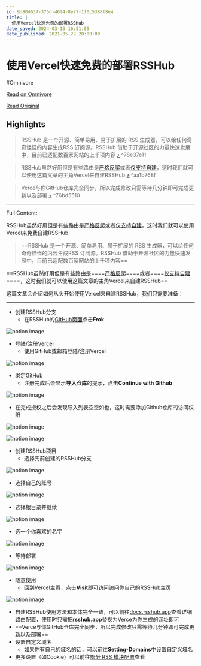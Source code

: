 ```yaml
---
id: 9d80d637-375d-46f4-8e77-1f0c5388f8e4
title: |
  使用Vercel快速免费的部署RSSHub
date_saved: 2024-03-16 16:51:05
date_published: 2021-05-22 20:00:00
---
```


# 使用Vercel快速免费的部署RSSHub
#Omnivore

[Read on Omnivore](https://omnivore.app/me/vercel-rss-hub-18e49085080)

[Read Original](https://blog.lcwhhh.top/Vercel-RSSHub)

## Highlights

> RSSHub 是一个开源、简单易用、易于扩展的 RSS 生成器，可以给任何奇奇怪怪的内容生成RSS 订阅源。RSSHub 借助于开源社区的力量快速发展中，目前已适配数百家网站的上千项内容 [⤴️](https://omnivore.app/me/vercel-rss-hub-18e49085080#78e37e11-3abf-4b9a-b7d0-05e32d502545)  ^78e37e11

> RSSHub虽然好用但是有些路由是[严格反爬](https://docs.rsshub.app/social-media.html#bilibili-up-zhu-pin-dao)或者[仅支持自建](https://docs.rsshub.app/social-media.html#bilibili-yong-hu-guan-zhu-shi-pin-dong-tai)，这时我们就可以使用这篇文章的主角Vercel来自建RSSHub [⤴️](https://omnivore.app/me/vercel-rss-hub-18e49085080#aa1b768f-dd80-4269-8c2e-89fe64e14d5a)  ^aa1b768f

> Verce与你GitHub仓库完全同步，所以完成修改只需等待几分钟即可完成更新以及部署 [⤴️](https://omnivore.app/me/vercel-rss-hub-18e49085080#76bd5510-f992-44e6-b7c0-a2f8b6b7b138)  ^76bd5510


--- 

Full Content: 

RSSHub虽然好用但是有些路由是[严格反爬](https://docs.rsshub.app/social-media.html#bilibili-up-zhu-pin-dao)或者[仅支持自建](https://docs.rsshub.app/social-media.html#bilibili-yong-hu-guan-zhu-shi-pin-dong-tai)，这时我们就可以使用Vercel来免费自建RSSHub

> ==RSSHub 是一个开源、简单易用、易于扩展的 RSS 生成器，可以给任何奇奇怪怪的内容生成RSS 订阅源。RSSHub 借助于开源社区的力量快速发展中，目前已适配数百家网站的上千项内容==

==RSSHub虽然好用但是有些路由是====[严格反爬](https://docs.rsshub.app/social-media.html#bilibili-up-zhu-pin-dao)====或者====[仅支持自建](https://docs.rsshub.app/social-media.html#bilibili-yong-hu-guan-zhu-shi-pin-dong-tai)====，这时我们就可以使用这篇文章的主角Vercel来自建RSSHub==

这篇文章会介绍如何从头开始使用Vercel来自建RSSHub，我们只需要准备：

---

* 创建RSSHub分支
   * 在RSSHub的[GitHub页面](https://github.com/DIYgod/RSSHub)点击**Frok**

![notion image](https://proxy-prod.omnivore-image-cache.app/0x0,spcxrb18GMdTUTKfc2XFU6vhZaQBADl7yf3eTMFQTluo/https://www.notion.so/image/https%3A%2F%2Fs3-us-west-2.amazonaws.com%2Fsecure.notion-static.com%2F86abce5c-c045-403f-b3ad-63cc3081c68c%2F_2021-05-19_at_16.06.142x.png?table=block&id=13d421ca-59dc-41bf-abf0-e684841824bd&cache=v2)

* 登陆/注册[Vercel](https://vercel.com/signup)
   * 使用GitHub或邮箱登陆/注册Vercel

![notion image](https://proxy-prod.omnivore-image-cache.app/0x0,syPN8vBlgLpbyrPIglOtpcZ0t8eGW_H6TWDFl5Og1O3s/https://www.notion.so/image/https%3A%2F%2Fs3-us-west-2.amazonaws.com%2Fsecure.notion-static.com%2F431258b1-5a8d-438f-ac46-d4feabf27814%2F_2021-05-19_at_18.06.262x.png?table=block&id=b592f7a1-e4f4-4c8f-95ee-1f2f1373da21&cache=v2)

* 绑定GitHub
   * 注册完成后会显示**导入仓库**的提示，点击**Continue with Github**

![notion image](https://proxy-prod.omnivore-image-cache.app/0x0,stimGcNsmTV4XOzHzpHEG5JyoqwXa2aR17bnDBOt9tWM/https://www.notion.so/image/https%3A%2F%2Fs3-us-west-2.amazonaws.com%2Fsecure.notion-static.com%2Fd2cbb066-75e1-49af-8a20-9785b89ceed6%2F_2021-05-19_at_18.15.042x.png?table=block&id=335176ee-fbf0-419d-abc3-14bfad22735d&cache=v2)

   * 在完成授权之后会发现导入列表空空如也，这时需要添加Github仓库的访问权限

![notion image](https://proxy-prod.omnivore-image-cache.app/0x0,sAud6IjAXaF75vA948apQysaGo8GUbKLVL3JzfsPRUB0/https://www.notion.so/image/https%3A%2F%2Fs3-us-west-2.amazonaws.com%2Fsecure.notion-static.com%2F2579e0c1-8057-4e5b-827b-88ecb8305d30%2F_2021-05-19_at_18.29.482x.png?table=block&id=4d0509c9-a45a-4d5d-8bc8-86aced133615&cache=v2)

![notion image](https://proxy-prod.omnivore-image-cache.app/0x0,s45GV2uF2MdfptJCMjrPWZO5YIzqjEYxy8GhzYuoXN1k/https://www.notion.so/image/https%3A%2F%2Fs3-us-west-2.amazonaws.com%2Fsecure.notion-static.com%2F56bd41ac-6a46-453a-abac-57769fdc6c9c%2F_2021-05-19_at_18.28.362x.png?table=block&id=d21f8eba-c6b7-48e6-8eb7-4e6f27d6b200&cache=v2)

* 创建RSSHub项目
   * 选择先前创建的RSSHub分支

![notion image](https://proxy-prod.omnivore-image-cache.app/0x0,sE-qD4CwwTZUSZLH7IIuvr_9m2YM7Kpu_gGvL8ippB_E/https://www.notion.so/image/https%3A%2F%2F1.bp.blogspot.com%2F-rBlzFqyCSi8%2FYKW9nqIqPoI%2FAAAAAAAABek%2Fo-RHxGerspwRq1KzvxIynpWUFE_VV4PJwCLcBGAsYHQ%2Fs320%2F%2525E6%252588%2525AA%2525E5%25259B%2525BE%252B2021-05-19%252Bat%252B18.36.10%2525402x.png?table=block&id=9269ee88-3b2b-4a33-9b7c-55c7ab574f24&cache=v2)

   * 选择自己的账号

![notion image](https://proxy-prod.omnivore-image-cache.app/0x0,sMhdZSlxosFgRW91LA1TK_pDfrQPEhh52j1xiMxa3U18/https://www.notion.so/image/https%3A%2F%2Fs3-us-west-2.amazonaws.com%2Fsecure.notion-static.com%2F95f1245c-8a5a-406c-9b3b-57d753936a5e%2F_2021-05-19_at_18.36.102x.png?table=block&id=9c4b18eb-6825-4bc0-8468-73b89bc83208&cache=v2)

   * 选择根目录并继续

![notion image](https://proxy-prod.omnivore-image-cache.app/0x0,seXHHZFlyLRTkE7ZBrHaVbrji9Rbj0VANfEs9nNBAdQk/https://www.notion.so/image/https%3A%2F%2Fs3-us-west-2.amazonaws.com%2Fsecure.notion-static.com%2F1c9ec6c9-97bd-43de-bf35-c7894f7b54b2%2F_2021-05-19_at_18.46.432x.png?table=block&id=839c25cd-dd7d-4083-a3cc-d6f28069ed7c&cache=v2)

   * 选一个你喜欢的名字

![notion image](https://proxy-prod.omnivore-image-cache.app/0x0,sAioIKN4V8GlL1poUT2goj1jG8MbCiNaOjkzCZqT-SFc/https://www.notion.so/image/https%3A%2F%2Fs3-us-west-2.amazonaws.com%2Fsecure.notion-static.com%2Ffbb4d58c-023c-4e08-8f3d-b0c007b58e44%2F_2021-05-19_at_18.48.462x.png?table=block&id=5ec4c882-160f-45eb-950e-052805945bda&cache=v2)

   * 等待部署

![notion image](https://proxy-prod.omnivore-image-cache.app/0x0,sNd1a0jPGdt3sObrc4kbo80_Dj5JC3-iWQWDSsCm2IA0/https://www.notion.so/image/https%3A%2F%2Fs3-us-west-2.amazonaws.com%2Fsecure.notion-static.com%2Feb6bb613-fea1-4b17-94b8-7be69ebf6f40%2F_2021-05-19_at_18.50.342x.png?table=block&id=89c2852d-0950-4e83-9c73-4d1b146e4ce8&cache=v2)

* 随意使用
   * 回到Vercel主页，点击**Visit**即可访问访问你自己的RSSHub主页

![notion image](https://proxy-prod.omnivore-image-cache.app/0x0,sbm2thLdhyt9u1ylj7vFTkTNAX4gErfpn-xRpOFBl8p4/https://www.notion.so/image/https%3A%2F%2Fs3-us-west-2.amazonaws.com%2Fsecure.notion-static.com%2F1f459c06-6157-4131-ba65-4756b0f0b5c2%2F_2021-05-19_at_18.54.102x.png?table=block&id=0f906e0d-5640-478f-82b9-0f60b86bc213&cache=v2)

   * 自建RSSHub使用方法和本体完全一致，可以前往[docs.rsshub.app](https://docs.rsshub.app/)查看详细路由配置，使用时只需把**rsshub.app**替换为Verce为你生成的网址即可
   * ==Verce与你GitHub仓库完全同步，所以完成修改只需等待几分钟即可完成更新以及部署==
* 设置自定义域名
   * 如果你有自己的域名的话，可以前往**Setting-Domains**中设置自定义域名
* 更多设置（如Cookie）可以前往[部分 RSS 模块配置](https://docs.rsshub.app/install/#pei-zhi-bu-fen-rss-mo-kuai-pei-zhi)查看
